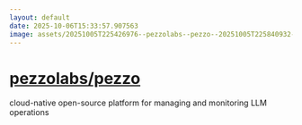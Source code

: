 ```yaml
---
layout: default
date: 2025-10-06T15:33:57.907563
image: assets/20251005T225426976--pezzolabs--pezzo--20251005T225840932--cropped.png
---
```


# [pezzolabs/pezzo](https://github.com/pezzolabs/pezzo)

cloud-native open-source platform for managing and monitoring LLM operations

